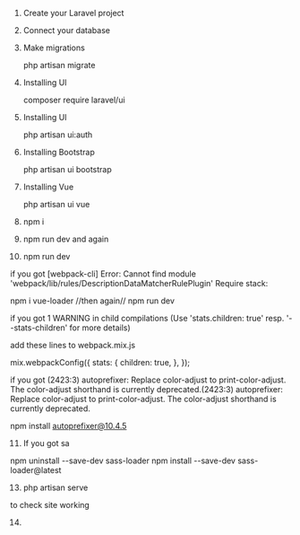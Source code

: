 1. Create your Laravel project
2. Connect your database
3. Make migrations

    php artisan migrate

4. Installing UI

    composer require laravel/ui

5. Installing UI

    php artisan ui:auth

6. Installing Bootstrap

    php artisan ui bootstrap

7. Installing Vue

    php artisan ui vue

8. npm i

9. npm run dev
and again
10. npm run dev

if you got
    [webpack-cli] Error: Cannot find module 'webpack/lib/rules/DescriptionDataMatcherRulePlugin'
    Require stack:

npm i vue-loader
//then again//
npm run dev

if you got
1 WARNING in child compilations (Use 'stats.children: true' resp. '--stats-children' for more details)

add these lines to webpack.mix.js

mix.webpackConfig({
stats: {
children: true,
},
});

if you got
(2423:3) autoprefixer: Replace color-adjust to print-color-adjust. The color-adjust shorthand is currently deprecated.(2423:3) autoprefixer: Replace color-adjust to print-color-adjust. The color-adjust shorthand is currently deprecated.

npm install autoprefixer@10.4.5

11. If you got sa

npm uninstall --save-dev sass-loader
npm install --save-dev sass-loader@latest

13. php artisan serve

to check site working

14. 

